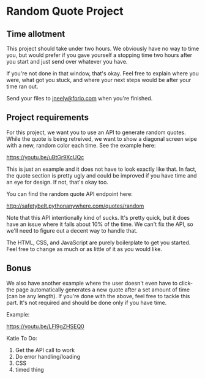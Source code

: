 # Random Quote Project

## Time allotment
This project should take under two hours. We obviously have no way to time you, but would prefer if you gave yourself a stopping time two hours after you start and just send over whatever you have.

If you're not done in that window, that's okay. Feel free to explain where you were, what got you stuck, and where your next steps would be after your time ran out.

Send your files to jneely@forio.com when you're finished.


## Project requirements
For this project, we want you to use an API to generate random quotes. While the quote is being retreived, we want to show a diagonal screen wipe with a new, random color each time. See the example here:

https://youtu.be/uBtGr9XcUQc

This is just an example and it does not have to look exactly like that. In fact, the quote section is pretty ugly and could be improved if you have time and an eye for design. If not, that's okay too.

You can find the random quote API endpoint here:

http://safetybelt.pythonanywhere.com/quotes/random

Note that this API intentionally kind of sucks. It's pretty quick, but it does have an issue where it fails about 10% of the time. We can't fix the API, so we'll need to figure out a decent way to handle that.

The HTML, CSS, and JavaScript are purely boilerplate to get you started. Feel free to change as much or as little of it as you would like.


## Bonus
We also have another example where the user doesn't even have to click- the page automatically generates a new quote after a set amount of time (can be any length). If you're done with the above, feel free to tackle this part. It's not required and should be done only if you have time.

Example:

https://youtu.be/LFl9gZHSEQ0


Katie To Do:
1. Get the API call to work
2. Do error handling/loading
3. CSS
4. timed thing